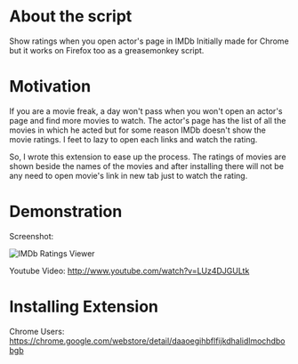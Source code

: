 # About the script

Show ratings when you open actor's page in IMDb
Initially made for Chrome but it works on Firefox too as a greasemonkey script.

# Motivation

If you are a movie freak, a day won't pass when you won't open an actor's page and find more movies to watch. The actor's page has the list of all the movies in which he acted but for some reason IMDb doesn't show the movie ratings. I feet to lazy to open each links and watch the rating.

 So, I wrote this extension to ease up the process. The ratings of movies are shown beside the names of the movies and after installing there will not be any need to open movie's link in new tab just to watch the rating.

# Demonstration

Screenshot:

![IMDb Ratings Viewer](http://i.imgur.com/GCd9KiM.png)

Youtube Video: http://www.youtube.com/watch?v=LUz4DJGULtk

# Installing Extension

Chrome Users: https://chrome.google.com/webstore/detail/daaoegihbflfijkdhalidlmochdbobgb
